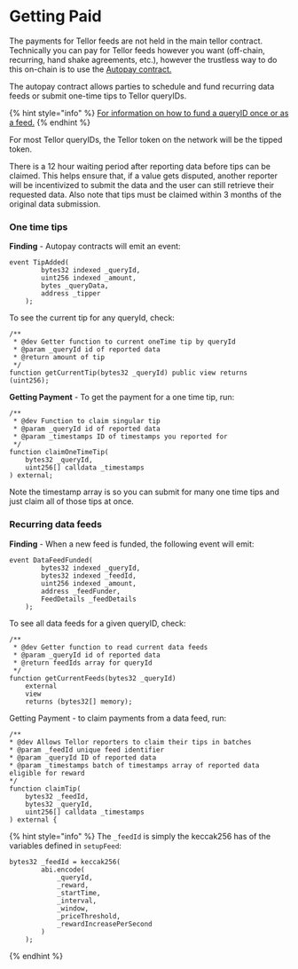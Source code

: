 # Getting Paid

The payments for Tellor feeds are not held in the main tellor contract. Technically you can pay for Tellor feeds however you want (off-chain, recurring, hand shake agreements, etc.), however the trustless way to do this on-chain is to use the [Autopay contract.](https://github.com/tellor-io/autoPay)

The autopay contract allows parties to schedule and fund recurring data feeds or submit one-time tips to Tellor queryIDs.&#x20;

{% hint style="info" %}
[For information on how to fund a queryID once or as a feed.](https://app.gitbook.com/s/tcQlo49FAqTaOimNOz0X/getting-data/funding-a-feed)
{% endhint %}

For most Tellor queryIDs, the Tellor token on the network will be the tipped token.

There is a 12 hour waiting period after reporting data before tips can be claimed. This helps ensure that, if a value gets disputed, another reporter will be incentivized to submit the data and the user can still retrieve their requested data. Also note that tips must be claimed within 3 months of the original data submission.

### One time tips

**Finding** - Autopay contracts will emit an event:

```solidity
event TipAdded(
        bytes32 indexed _queryId,
        uint256 indexed _amount,
        bytes _queryData,
        address _tipper
    );
```

To see the current tip for any queryId, check:

```solidity
/**
 * @dev Getter function to current oneTime tip by queryId
 * @param _queryId id of reported data
 * @return amount of tip
 */
function getCurrentTip(bytes32 _queryId) public view returns (uint256);
```

**Getting Payment** - To get the payment for a one time tip, run:

```solidity
/**
 * @dev Function to claim singular tip
 * @param _queryId id of reported data
 * @param _timestamps ID of timestamps you reported for
 */
function claimOneTimeTip(
    bytes32 _queryId,
    uint256[] calldata _timestamps
) external;
```

Note the timestamp array is so you can submit for many one time tips and just claim all of those tips at once.

### Recurring data feeds

**Finding** - When a new feed is funded, the following event will emit:

```solidity
event DataFeedFunded(
        bytes32 indexed _queryId,
        bytes32 indexed _feedId,
        uint256 indexed _amount,
        address _feedFunder,
        FeedDetails _feedDetails
    );
```

To see all data feeds for a given queryID, check:

```solidity
/**
 * @dev Getter function to read current data feeds
 * @param _queryId id of reported data
 * @return feedIds array for queryId
 */
function getCurrentFeeds(bytes32 _queryId)
    external
    view
    returns (bytes32[] memory);
```

Getting Payment - to claim payments from a data feed, run:

```solidity
/**
* @dev Allows Tellor reporters to claim their tips in batches
* @param _feedId unique feed identifier
* @param _queryId ID of reported data
* @param _timestamps batch of timestamps array of reported data eligible for reward
*/
function claimTip(
    bytes32 _feedId,
    bytes32 _queryId,
    uint256[] calldata _timestamps
) external {
```

{% hint style="info" %}
The `_feedId` is simply the keccak256 has of the variables defined in `setupFeed`:

```solidity
bytes32 _feedId = keccak256(
        abi.encode(
            _queryId,
            _reward,
            _startTime,
            _interval,
            _window,
            _priceThreshold,
            _rewardIncreasePerSecond
        )
    );
```
{% endhint %}

